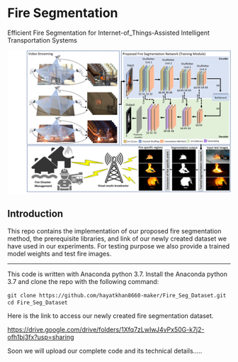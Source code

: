 # Fire Segmentation
Efficient Fire Segmentation for Internet-of_Things-Assisted Intelligent Transportation Systems 

![](readme_images/framework.png)

## Introduction
This repo contains the implementation of our proposed fire segmentation method, the prerequisite libraries, and link of our newly created dataset we have used in our experiments. For testing purpose we also provide a trained model weights and test fire images.

---
This code is written with Anaconda python 3.7. Install the Anaconda python 3.7 and clone the repo with the following command:
```
git clone https://github.com/hayatkhan8660-maker/Fire_Seg_Dataset.git
cd Fire_Seg_Dataset
```

Here is the link to access our newly created fire segmentation dataset.

https://drive.google.com/drive/folders/1Xfq7zLwIwJ4vPx50G-k7j2-ofh1bj3fx?usp=sharing 

Soon we will upload our complete code and its technical details.....
